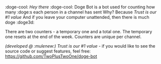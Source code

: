 :doge-cool: *Hey there* :doge-cool:
Doge Bot is a bot used for counting how many :doge:s each person in a channel has sent
Why? Because _*Trust is our #1 value*_
And if you leave your computer unattended, then there is much doge :doge3d:

There are two counters - a temporary one and a total one. The temporary one resets at the end of the week. Counters are unique per channel.

_(developed @ :mulenew:)_
_*Trust is our #1 value*_ - if you would like to see the source code or suggest features, feel free:
https://github.com/TwoPlusTwoOne/doge-bot